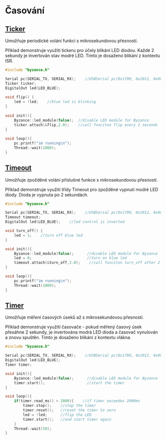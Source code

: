 # Časování

## [Ticker](https://os.mbed.com/docs/latest/reference/ticker.html)

Umožňuje periodické volání funkcí s mikrosekundovou přesností.

Příklad demonstruje využití tickeru pro účely blikání LED diodou. Každé 2 sekundy je invertován stav modré LED. Tímto je dosaženo blikání z kontextu ISR.

```cpp
#include "byzance.h"

Serial pc(SERIAL_TX, SERIAL_RX);	//USBSerial pc(0x1f00, 0x2012, 0x0001, false); //
Ticker ticker;
DigitalOut led(LED_BLUE);
​
void flip() {    
    led = !led;    //blue led is blinking
}
​
void init(){
    Byzance::led_module(false);  //disable LED module for Byzance
    ticker.attach(&flip,2.0);    //call funciton flip every 2 seconds
}
​
void loop(){
    pc.printf("im running\n");
    Thread::wait(1000);
}
```

## [Timeout](https://os.mbed.com/docs/latest/reference/timeout.html)

Umožňuje zpožděné volání příslušné funkce s mikrosekundovou přesností.

Příklad demonstruje využití třídy Timeout pro zpožděné vypnutí modré LED diody. Dioda je vypnuta po 2 sekundách.

```cpp
#include "byzance.h"

Serial pc(SERIAL_TX, SERIAL_RX);	//USBSerial pc(0x1f00, 0x2012, 0x0001, false); //
Timeout timeout;
DigitalOut led(LED_BLUE);    //led control is inverted

void turn_off() {    
    led = 1;    //turn off blue led
}

void init(){
    Byzance::led_module(false);      //disable LED module for Byzance
    led = 0;                         //turn on blue led
    timeout.attach(&turn_off,2.0);    //call funciton turn_off after 2 seconds
}

void loop(){
    pc.printf("im running\n");
    Thread::wait(1000);
}
```

## [Timer](https://os.mbed.com/docs/latest/reference/timer.html)

Umožňuje měření časových úseků až s mikrosekundovou přesností. 

Příklad demonstruje využití časovače - pokud měřený časový úsek přesáhne 2 sekundy, je invertována modrá LED dioda a časovač vynulován a znovu spuštěn. Tímto je dosaženo blikání z kontextu vlákna.

```cpp
#include "byzance.h"

Serial pc(SERIAL_TX, SERIAL_RX);	//USBSerial pc(0x1f00, 0x2012, 0x0001, false); //
DigitalOut led(LED_BLUE);
Timer timer;

void init(){
    Byzance::led_module(false);      //disable LED module for Byzance
    timer.start();                   //start the timer
}

void loop(){
    if(timer.read_ms() > 2000){    //if timer exceedes 2000ms
        timer.stop();    //stop the timer
        timer.reset();   //reset the timer to zero
        led = !led;      //flip the LED
        timer.start();   //and start timer again
    }
    Thread::wait(50);
}
```



